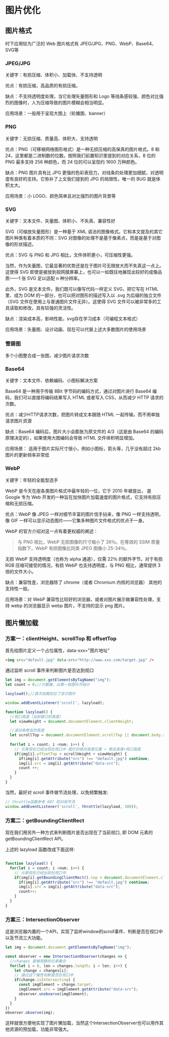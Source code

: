 # 图片优化

## 图片格式

时下应用较为广泛的 Web 图片格式有 JPEG/JPG、PNG、WebP、Base64、SVG等

### JPEG/JPG

关键字：有损压缩、体积小、加载快、不支持透明

优点：有损压缩，高品质的有损压缩。

缺点：不支持透明度处理，当它处理矢量图形和 Logo 等线条感较强、颜色对比强烈的图像时，人为压缩导致的图片模糊会相当明显。

应用场景：一般用于呈现大图上（轮播图、banner）
### PNG

关键字：无损压缩、质量高、体积大、支持透明

优点：PNG（可移植网络图形格式）是一种无损压缩的高保真的图片格式。8 和 24，这里都是二进制数的位数。按照我们前置知识里提到的对应关系，8 位的 PNG 最多支持 256 种颜色，而 24 位的可以呈现约 1600 万种颜色。

缺点：PNG 图片具有比 JPG 更强的色彩表现力，对线条的处理更加细腻，对透明度有良好的支持。它弥补了上文我们提到的 JPG 的局限性，唯一的 BUG 就是体积太大。

应用场景：小 LOGO、颜色简单且对比强烈的图片背景等

### SVG

关键字：文本文件、矢量图、体积小、不失真、兼容性好

SVG（可缩放矢量图形）是一种基于 XML 语法的图像格式。它和本文提及的其它图片种类有着本质的不同：SVG 对图像的处理不是基于像素点，而是是基于对图像的形状描述。


优点：SVG 与 PNG 和 JPG 相比，文件体积更小，可压缩性更强。

当然，作为矢量图，它最显著的优势还是在于图片可无限放大而不失真这一点上。这使得 SVG 即使是被放到视网膜屏幕上，也可以一如既往地展现出较好的成像品质——1 张 SVG 足以适配 n 种分辨率。

此外，SVG 是文本文件。我们既可以像写代码一样定义 SVG，把它写在 HTML 里、成为 DOM 的一部分，也可以把对图形的描述写入以 .svg 为后缀的独立文件（SVG 文件在使用上与普通图片文件无异）。这使得 SVG 文件可以被非常多的工具读取和修改，具有较强的灵活性。

缺点：渲染成本高，影响性能，svg存在学习成本（可编程文本格式）

应用场景：矢量图、设计动画、现在可以代替上述大多数图片的使用场景
### 雪碧图

多个小图整合成一张图，减少图片请求次数

### Base64

关键字：文本文件、依赖编码、小图标解决方案

Base64 是一种用于传输 8Bit 字节码的编码方式，通过对图片进行 Base64 编码，我们可以直接将编码结果写入 HTML 或者写入 CSS，从而减少 HTTP 请求的次数。


优点：减少HTTP请求次数，把图片转成文本跟随 HTML 一起传输，而不用单独请求图片资源

缺点：Base64 编码后，图片大小会膨胀为原文件的 4/3（这是由 Base64 的编码原理决定的），如果使用大图编码会导致 HTML 文件体积明显增加。

应用场景：
适用于图片实际尺寸很小，例如小图标，箭头等，几乎没有超过 2kb
图片的更新频率非常低

### WebP

关键字：年轻的全能型选手

WebP 是今天在座各类图片格式中最年轻的一位，它于 2010 年被提出， 是 Google 专为 Web 开发的一种旨在加快图片加载速度的图片格式，它支持有损压缩和无损压缩。

优点：WebP 像 JPEG 一样对细节丰富的图片信手拈来，像 PNG 一样支持透明，像 GIF 一样可以显示动态图片——它集多种图片文件格式的优点于一身。

WebP 的官方介绍对这一点有着更权威的阐述：

> 与 PNG 相比，WebP 无损图像的尺寸缩小了 26％。在等效的 SSIM 质量指数下，WebP 有损图像比同类 JPEG 图像小 25-34％。

无损 WebP 支持透明度（也称为 alpha 通道），仅需 22％ 的额外字节。对于有损 RGB 压缩可接受的情况，有损 WebP 也支持透明度，与 PNG 相比，通常提供 3 倍的文件大小。

缺点：兼容性差，浏览器除了 chrome（或者 Chromium 内核的浏览器） 其他的支持性一般。

应用场景：对 WebP 兼容性比较好的浏览器，或者对图片展示做兼容性处理，支持 webp 的浏览器显示 webp 图片，不支持的显示 png 图片。

## 图片懒加载


### 方案一：clientHeight、scrollTop 和 offsetTop

首先给图片定义一个占位属性，data-xxx="图片地址"

```html
<img src="default.jpg" data-src="http://www.xxx.com/target.jpg" />
```

通过监听 scroll 事件来判断图片是否达到视口

```js
let img = document.getElementsByTagName("img");
let count = 0;//计数器，从第一张图片开始计

lazyload();//首次加载别忘了显示图片

window.addEventListener('scroll', lazyload);

function lazyload() {
  //视口高度（当前窗口的高度）
  let viewHeight = document.documentElement.clientHeight;

  //滚动条卷去的高度
  let scrollTop = document.documentElement.scrollTop || document.body.scrollTop;
  
  for(let i = count; i <num; i++) {
    // 元素现在已经出现在视口中 图片的绝对高度位置 < 卷去高度+视口高度
    if(img[i].offsetTop < scrollHeight + viewHeight) {
      if(img[i].getAttribute("src") !== "default.jpg") continue;
      img[i].src = img[i].getAttribute("data-src");
      count ++;
    }
  }
}
```
当然，最好对 scroll 事件做节流处理，以免频繁触发:

```js
// throttle函数参考 007 防抖和节流
window.addEventListener('scroll', throttle(lazyload, 200));
```
### 方案二：getBoundingClientRect

现在我们用另外一种方式来判断图片是否出现在了当前视口, 即 DOM 元素的 getBoundingClientRect API。

上述的 lazyload 函数改成下面这样:

```js

function lazyload() {
  for(let i = count; i <num; i++) {
    // 元素现在已经出现在视口中
    if(img[i].getBoundingClientRect().top < document.documentElement.clientHeight) {
      if(img[i].getAttribute("src") !== "default.jpg") continue;
      img[i].src = img[i].getAttribute("data-src");
      count++;
    }
  }
}

```

### 方案三：IntersectionObserver

这是浏览器内置的一个API，实现了监听window的scroll事件、判断是否在视口中以及节流三大功能。

```js
let img = document.document.getElementsByTagName("img");

const observer = new IntersectionObserver(changes => {
  //changes 是被观察的元素集合
  for(let i = 0, len = changes.length; i < len; i++) {
    let change = changes[i];
    // 通过这个属性判断是否在视口中
    if(change.isIntersecting) {
      const imgElement = change.target;
      imgElement.src = imgElement.getAttribute("data-src");
      observer.unobserve(imgElement);
    }
  }
})
observer.observe(img);
```

这样就很方便地实现了图片懒加载，当然这个IntersectionObserver也可以用作其他资源的预加载，功能非常强大。